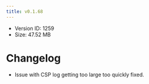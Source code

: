 ```yaml
---
title: v0.1.68
---
```


*   Version ID: 1259
*   Size: 47.52 MB

# Changelog

*   Issue with CSP log getting too large too quickly fixed.
